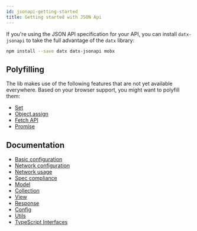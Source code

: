 ```yaml
---
id: jsonapi-getting-started
title: Getting started with JSON Api
---
```


If you're using the JSON API specification for your API, you can install `datx-jsonapi` to take the full advantage of the `datx` library:

```bash
npm install --save datx datx-jsonapi mobx
```

## Polyfilling

The lib makes use of the following features that are not yet available everywhere. Based on your browser support, you might want to polyfill them:

- [Set](https://developer.mozilla.org/en-US/docs/Web/JavaScript/Reference/Global_Objects/Set)
- [Object.assign](https://developer.mozilla.org/en-US/docs/Web/JavaScript/Reference/Global_Objects/Object/assign)
- [Fetch API](https://developer.mozilla.org/en-US/docs/Web/API/Fetch_API)
- [Promise](https://developer.mozilla.org/en-US/docs/Web/JavaScript/Reference/Global_Objects/Promise)

## Documentation

- [Basic configuration](jsonapi-basic-configuration)
- [Network configuration](jsonapi-network-configuration)
- [Network usage](jsonapi-network-usage)
- [Spec compliance](jsonapi-spec-compliance)
- [Model](jsonapi-model)
- [Collection](jsonapi-collection)
- [View](jsonapi-view)
- [Response](jsonapi-response)
- [Config](jsonapi-config)
- [Utils](json-api-utils)
- [TypeScript Interfaces](jsonapi-typescript-interfaces)
